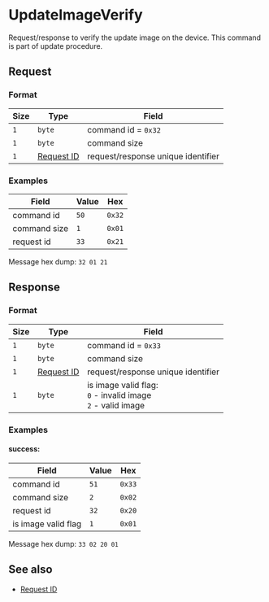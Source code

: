 # UpdateImageVerify

Request/response to verify the update image on the device.
This command is part of update procedure.


## Request

### Format

| Size | Type                                 | Field                               |
| ---- | ------------------------------------ | ----------------------------------- |
| `1`  | `byte`                               | command id = `0x32`                 |
| `1`  | `byte`                               | command size                        |
| `1`  | [Request ID](../types.md#request-id) | request/response unique  identifier |


### Examples

| Field        | Value | Hex    |
| ------------ | ----- | ------ |
| command id   | `50`  | `0x32` |
| command size | `1`   | `0x01` |
| request id   | `33`  | `0x21` |

Message hex dump: `32 01 21`


## Response

### Format

| Size | Type                                 | Field                                                                |
| ---- | ------------------------------------ | -------------------------------------------------------------------- |
| `1`  | `byte`                               | command id = `0x33`                                                  |
| `1`  | `byte`                               | command size                                                         |
| `1`  | [Request ID](../types.md#request-id) | request/response unique identifier                                   |
| `1`  | `byte`                               | is image valid flag: <br> `0` - invalid image <br> `2` - valid image |


### Examples

#### success:

| Field               | Value | Hex    |
| ------------------- | ----- | ------ |
| command id          | `51`  | `0x33` |
| command size        | `2`   | `0x02` |
| request id          | `32`  | `0x20` |
| is image valid flag | `1`   | `0x01` |

Message hex dump: `33 02 20 01`

## See also

* [Request ID](../types.md#request-id)
